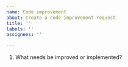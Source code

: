 ```yaml
---
name: Code improvement
about: Create a code improvement request
title: ''
labels: ''
assignees: ''

---
```


1. What needs be improved or implemented?
